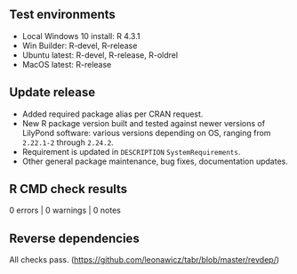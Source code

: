 ## Test environments

* Local Windows 10 install: R 4.3.1
* Win Builder: R-devel, R-release
* Ubuntu latest: R-devel, R-release, R-oldrel
* MacOS latest: R-release

## Update release

* Added required package alias per CRAN request.
* New R package version built and tested against newer versions of LilyPond software: various versions depending on OS, ranging from `2.22.1-2` through `2.24.2`.
* Requirement is updated in `DESCRIPTION` `SystemRequirements`.
* Other general package maintenance, bug fixes, documentation updates.

## R CMD check results

0 errors | 0 warnings | 0 notes

## Reverse dependencies

All checks pass. (https://github.com/leonawicz/tabr/blob/master/revdep/)
